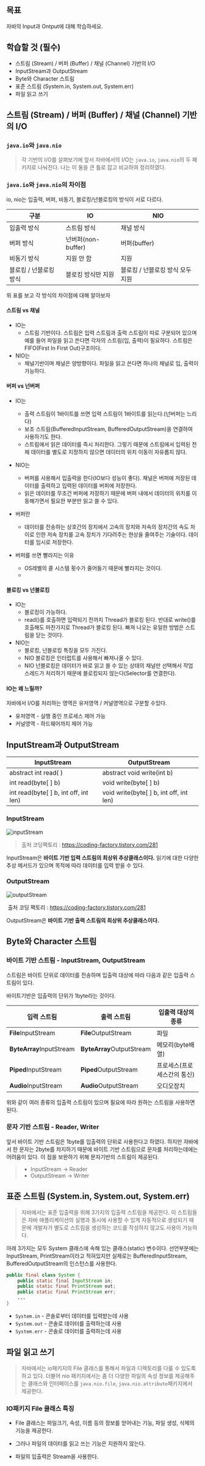 ## 목표

자바의 Input과 Ontput에 대해 학습하세요.

## 학습할 것 (필수)

- 스트림 (Stream) / 버퍼 (Buffer) / 채널 (Channel) 기반의 I/O
- InputStream과 OutputStream
- Byte와 Character 스트림
- 표준 스트림 (System.in, System.out, System.err)
- 파일 읽고 쓰기



## 스트림 (Stream) / 버퍼 (Buffer) / 채널 (Channel) 기반의 I/O

### `java.io`와 `java.nio`

>  각 기반의 I/O를 살펴보기에 앞서 자바에서의 I/O는 `java.io`, `java.nio`의 두 패키지로 나눠진다. 나는 이 둘을 큰 틀로 잡고 비교하여 정리하였다.

### `java.io`와 `java.nio`의 차이점

io, nio는 입출력, 버퍼, 비동기, 블로킹/넌블로킹의 방식이 서로 다르다.

| 구분                   | IO                 | NIO                              |
| ---------------------- | ------------------ | -------------------------------- |
| 입출력 방식            | 스트림 방식        | 채널 방식                        |
| 버퍼 방식              | 넌버퍼(non-buffer) | 버퍼(buffer)                     |
| 비동기 방식            | 지원 안 함         | 지원                             |
| 블로킹 / 넌블로킹 방식 | 블로킹 방식만 지원 | 블로킹 / 넌블로킹 방식 모두 지원 |

위 표를 보고 각 방식의 차이점에 대해 알아보자

#### 스트림 vs 채널

* IO는
  * 스트림 기반이다. 스트림은 입력 스트림과 출력 스트림이 따로 구분되어 있으며 예를 들어 파일을 읽고 쓴다면 각자의 스트림(입, 출력)이 필요하다. 스트림은 FIFO(First In First Out)구조이다.
* NIO는
  * 채널기반이며 채널은 양방향이다. 파일을 읽고 쓴다면 하나의 채널로 입, 출력이 가능하다.

#### 버퍼 vs 넌버퍼

* IO는 
  * 출력 스트림이 1바이트를 쓰면 입력 스트림이 1바이트를 읽는다.(넌버퍼는 느리다)
  * 보조 스트림(BufferedInputStream, BufferedOutputStream)을 연결하여 사용하기도 한다. 
  * 스트림에서 읽은 데이터를 즉시 처리한다. 그렇기 때문에 스트림에서 입력된 전체 데이터를 별도로 지정하지 않으면 데이터의 위치 이동이 자유롭지 않다.
* NIO는
  * 버퍼를 사용해서 입출력을 한다(IO보다 성능이 좋다). 채널은 버퍼에 저장된 데이터를 출력하고 입력된 데이터를 버퍼에 저장한다.
  * 읽은 데이터를 무조건 버퍼에 저장하기 때문에 버퍼 내에서 데이터의 위치를 이동해가면서 필요한 부분만 읽고 쓸 수 있다.
* 버퍼란
  * 데이터를 전송하는 상호간의 장치에서 고속의 장치와 저속의 장치간의 속도 차이로 인한 저속 장치를 고속 장치가 기다려주는 현상을 줄여주는 기술이다. 데이터를 임시로 저장한다.
  
* 버퍼를 쓰면 빨라지는 이유
  - OS레벨의 콜 시스템 횟수가 줄어들기 때문에 빨라지는 것이다.
  -  

#### 블로킹 vs 넌블로킹

* IO는
  * 블로킹이 가능하다.
  * read()를 호출하면 입력되기 전까지 Thread가 블로킹 된다. 반대로 write()를 호출해도 마찬가지로 Thread가 블로킹 된다.   빠져 나오는 유일한 방법은 스트림을 닫는 것이다.
* NIO는
  * 블로킹, 넌블로킹 특징을 모두 가진다.
  * NIO 블로킹은 인터럽트를 사용해서 빠져나올 수 있다.
  * NIO 넌블로킹은 데이터가 바로 읽고 쓸 수 있는 상태의 채널만 선택해서 작업 스레드가 처리하기 때문에 블로킹되지 않는다(Selector를 연결한다).

#### IO는 왜 느릴까?

자바에서 I/O를 처리하는 영역은 유저영역 / 커널영역으로 구분할 수있다.

* 유저영역 - 실행 중인 프로세스 제어 가능
* 커널영역 - 하드웨어까지 제어 가능

## InputStream과 OutputStream

| InputStream                           | OutputStream                            |
| ------------------------------------- | --------------------------------------- |
| abstract int read( )                  | abstract void write(int b)              |
| int read(byte[ ] b)                   | void write(byte[ ] b)                   |
| int read(byte[ ] b, int off, int len) | void write(byte[ ] b, int off, int len) |

### InputStream

![inputStream](https://t1.daumcdn.net/cfile/tistory/9961443C5C1E016C2B)

> 출처 코딩팩토리  : https://coding-factory.tistory.com/281

InputStream은 **바이트 기반 입력 스트림의 최상위 추상클래스이다.** 읽기에 대한 다양한 추상 메서드가 있으며 목적에 따라 데이터를 입력 받을 수 있다.



### OutputStream

![outputStream](https://t1.daumcdn.net/cfile/tistory/99C0C7335C1E049323)

​	출처 코딩 팩토리 : https://coding-factory.tistory.com/281

OutputStream은 **바이트 기반 출력 스트림의 최상위 추상클래스이다.**



## Byte와 Character 스트림

### 바이트 기반 스트림 - InputStream, OutputStream

스트림은 바이트 단위로 데이터를 전송하며 입출력 대상에 따라 다음과 같은 입출력 스트림이 있다.

바이트기반은 입출력의 단위가 1byte라는 것이다. 

| 입력 스트림              | 출력 스트림               | 입출력 대상의 종류          |
| ------------------------ | ------------------------- | --------------------------- |
| **File**InputStream      | **File**OutputStream      | 파일                        |
| **ByteArray**InputStream | **ByteArray**OutputStream | 메모리(byte배열)            |
| **Piped**InputStream     | **Piped**OutputStream     | 프로세스(프로세스간의 통신) |
| **Audio**InputStream     | **Audio**OutputStream     | 오디오장치                  |

위와 같이 여러 종류의 입출력 스트림이 있으며 필요에 따라 원하는 스트림을 사용하면 된다.



### 문자 기반 스트림 - Reader, Writer

앞서 바이트 기반 스트림은 1byte를 입출력의 단위로 사용한다고 하였다. 하지만 자바에서 한 문자는 2byte를 차지하기 때문에 바이트 기반 스트림으로 문자를 처리하는데에는 어려움이 있다. 이 점을 보완하기 위해 문자기반의 스트림이 제공된다.

> * InputStream -> Reader
> * OutputStream -> Writer



## 표준 스트림 (System.in, System.out, System.err)

> 자바에서는 표준 입출력을 위해 3가지의 입출력 스트림을 제공한다. 이 스트림들은 자바 애플리케이션의 실행과 동시에 사용할 수 있게 자동적으로 생성되기 때문에 개발자가 별도로 스트림을 생성하는 코드를 작성하지 않고도 사용이 가능하다.

아래 3가지는 모두 System 클래스에 속해 있는 클래스(static) 변수이다. 선언부분에는 InputStream, PrintStream이라고 적혀있지만 실제로는                                                          BufferedInputStream, BufferedOutputStream의 인스턴스를 사용한다.

```java
public final class System {
    public static final InputStream in;
    public static final PrintStream out;
    public static final PrintStream err;
    ...
}
```



* `System.in` - 콘솔로부터 데이터를 입력받는데 사용
* `System.out` - 콘솔로 데이터를 출력하는데 사용
* `System.err` - 콘솔로 데이터를 출력하는데 사용



## 파일 읽고 쓰기

> 자바에서는 io패키지의 File 클래스를 통해서 파일과 디렉토리를 다룰 수 있도록 하고 있다. 더불어 nio 패키지에서는 좀 더 다양한 파일의 속성 정보를 제공해주는 클래스와 인터페이스를 `java.nio.file`, `java.nio.attribute`패키지에서 제공한다.



### IO패키지 File 클래스 특징

- File 클래스는 파일크기, 속성, 이름 등의 정보를 얻어내는 기능, 파일 생성, 삭제의 기능을 제공한다.

- 그러나 파일의 데이터를 읽고 쓰는 기능은 지원하지 않는다.

- 파일의 입출력은 Stream을 사용한다.








